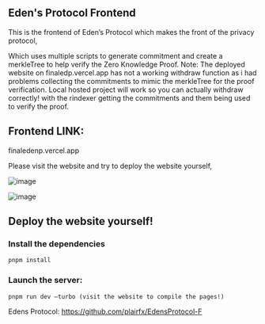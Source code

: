 ## Eden's Protocol Frontend

This is the frontend of Eden’s Protocol which makes the front of the privacy protocol,


Which uses multiple scripts to generate commitment and create a merkleTree to help verify the Zero Knowledge Proof.
Note: The deployed website on finaledp.vercel.app has not a working withdraw function as i had problems collecting the commitments to mimic the merkleTree for the proof verification.
Local hosted project will work so you can actually withdraw correctly! with the rindexer getting the commitments and them being used to verify the proof.

## Frontend LINK:
finaledenp.vercel.app

Please visit the website and try to deploy the website yourself,

![image](https://github.com/user-attachments/assets/32603ae5-7acb-4413-bc2e-766f12420d16)


![image](https://github.com/user-attachments/assets/b0ad75aa-f85b-40ce-8b25-b9b34d8644a6)




## Deploy the website yourself!

### Install the dependencies
``pnpm install``
### Launch the server:
``pnpm run dev —turbo (visit the website to compile the pages!)``


Edens Protocol: https://github.com/plairfx/EdensProtocol-F
